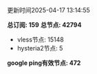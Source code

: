 更新时间2025-04-17 13:14:55

**总订阅: 159**
**总节点: 42794**
- vless节点: 15148
- hysteria2节点: 5

**google ping有效节点: 472**
